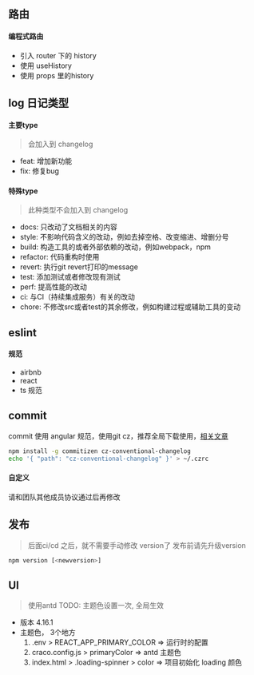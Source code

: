 ## 路由

#### 编程式路由
* 引入 router 下的 history
* 使用 useHistory
* 使用 props 里的history

## log 日记类型
#### 主要type
> 会加入到 changelog
* feat:     增加新功能
* fix:      修复bug

#### 特殊type
> 此种类型不会加入到 changelog
* docs:     只改动了文档相关的内容
* style:    不影响代码含义的改动，例如去掉空格、改变缩进、增删分号
* build:    构造工具的或者外部依赖的改动，例如webpack，npm
* refactor: 代码重构时使用
* revert:   执行git revert打印的message
* test:     添加测试或者修改现有测试
* perf:     提高性能的改动
* ci:       与CI（持续集成服务）有关的改动
* chore:    不修改src或者test的其余修改，例如构建过程或辅助工具的变动

## eslint
#### 规范
* airbnb
* react
* ts 规范

## commit
commit 使用 angular 规范，使用git cz，推荐全局下载使用，[相关文章](https://juejin.cn/post/6844903606815064077)
```sh
npm install -g commitizen cz-conventional-changelog
echo '{ "path": "cz-conventional-changelog" }' > ~/.czrc
```
#### 自定义
请和团队其他成员协议通过后再修改

## 发布
> 后面ci/cd 之后，就不需要手动修改 version了
发布前请先升级version
```sh
npm version [<newversion>]
```


## UI
> 使用antd
TODO: 主题色设置一次, 全局生效

* 版本 4.16.1
* 主题色， 3个地方
  1. .env > REACT_APP_PRIMARY_COLOR => 运行时的配置
  2. craco.config.js > primaryColor => antd 主题色
  3. index.html > .loading-spinner > color => 项目初始化 loading 颜色
  
